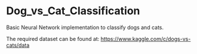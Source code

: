 # Dog_vs_Cat_Classification
Basic Neural Network implementation to classify dogs and cats.

The required dataset can be found at: https://www.kaggle.com/c/dogs-vs-cats/data
